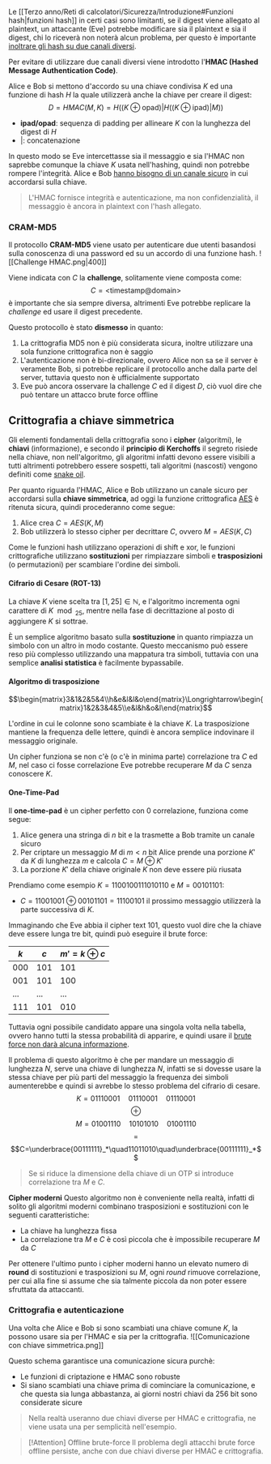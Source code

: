 Le  [[Terzo anno/Reti di calcolatori/Sicurezza/Introduzione#Funzioni hash|funzioni hash]] in certi casi sono limitanti, se il digest viene allegato al plaintext, un attaccante (Eve) potrebbe modificare sia il plaintext e sia il digest, chi lo riceverà non noterà alcun problema, per questo è importante <u>inoltrare gli hash su due canali diversi</u>.

Per evitare di utilizzare due canali diversi viene introdotto l'**HMAC (Hashed Message Authentication Code)**.

Alice e Bob si mettono d'accordo su una chiave condivisa $K$ ed una funzione di hash $H$ la quale utilizzerà anche la chiave per creare il digest:
$$D=HMAC(M,K)=H((K\oplus \text{opad})|H((K\oplus \text{ipad})|M))$$
- **ipad/opad**: sequenza di padding per allineare $K$ con la lunghezza del digest di $H$
- $|$: concatenazione

In questo modo se Eve intercettasse sia il messaggio e sia l'HMAC non saprebbe comunque la chiave $K$ usata nell'hashing, quindi non potrebbe rompere l'integrità.
Alice e Bob <u>hanno bisogno di un canale sicuro</u> in cui accordarsi sulla chiave.
>L'HMAC fornisce integrità e autenticazione, ma non confidenzialità, il messaggio è ancora in plaintext con l'hash allegato.

### CRAM-MD5
Il protocollo **CRAM-MD5** viene usato per autenticare due utenti basandosi sulla conoscenza di una password ed su un accordo di una funzione hash.
![[Challenge HMAC.png|400]]

Viene indicata con $C$ la **challenge**, solitamente viene composta come: $$C=\text{<timestamp@domain>}$$
è importante che sia sempre diversa, altrimenti Eve potrebbe replicare la _challenge_ ed usare il digest precedente.

Questo protocollo è stato **dismesso** in quanto:
1. La crittografia MD5 non è più considerata sicura, inoltre utilizzare una sola funzione crittografica non è saggio
2. L'autenticazione non è bi-direzionale, ovvero Alice non sa se il server è veramente Bob, si potrebbe replicare il protocollo anche dalla parte del server, tuttavia questo non è ufficialmente supportato
3. Eve può ancora osservare la challenge $C$ ed il digest $D$, ciò vuol dire che può tentare un attacco brute force offline

## Crittografia a chiave simmetrica
Gli elementi fondamentali della crittografia sono i **cipher** (algoritmi), le **chiavi** (informazione), e secondo il **principio di Kerchoffs** il segreto risiede nella chiave, non nell'algoritmo, gli algoritmi infatti devono essere visibili a tutti altrimenti potrebbero essere sospetti, tali algoritmi (nascosti) vengono definiti come [snake oil](https://en.wikipedia.org/wiki/Snake_oil).

Per quanto riguarda l'HMAC, Alice e Bob utilizzano un canale sicuro per accordarsi sulla **chiave simmetrica**, ad oggi la funzione crittografica [AES](https://it.wikipedia.org/wiki/Advanced_Encryption_Standard) è ritenuta sicura, quindi procederanno come segue:
1. Alice crea $C=AES(K, M)$
2. Bob utilizzerà lo stesso cipher per decrittare $C$, ovvero $M=AES(K ,C)$

Come le funzioni hash utilizzano operazioni di shift e xor, le funzioni crittografiche utilizzano **sostituzioni** per rimpiazzare simboli e **trasposizioni** (o permutazioni) per scambiare l'ordine dei simboli.

#### Cifrario di Cesare (ROT-13)
La chiave $K$ viene scelta tra $[1,25]\in\mathbb{N}$, e l'algoritmo incrementa ogni carattere di $K \mod_{25}$, mentre nella fase di decrittazione al posto di aggiungere $K$ si sottrae.

È un semplice algoritmo basato sulla **sostituzione** in quanto rimpiazza un simbolo con un altro in modo costante.
Questo meccanismo può essere reso più complesso utilizzando una mappatura tra simboli, tuttavia con una semplice **analisi statistica** è facilmente bypassabile.

#### Algoritmo di trasposizione
$$\begin{matrix}3&1&2&5&4\\h&e&l&l&o\end{matrix}\Longrightarrow\begin{matrix}1&2&3&4&5\\e&l&h&o&l\end{matrix}$$

L'ordine in cui le colonne sono scambiate è la chiave $K$.
La trasposizione mantiene la frequenza delle lettere, quindi è ancora semplice indovinare il messaggio originale.

Un cipher funziona se non c'è (o c'è in minima parte) correlazione tra $C$ ed $M$, nel caso ci fosse correlazione Eve potrebbe recuperare $M$ da $C$ senza conoscere $K$.

#### One-Time-Pad
Il **one-time-pad** è un cipher perfetto con $0$ correlazione, funziona come segue:
1. Alice genera una stringa di $n$ bit e la trasmette a Bob tramite un canale sicuro
2. Per criptare un messaggio $M$ di $m<n$ bit Alice prende una porzione $K'$ da $K$ di lunghezza $m$ e calcola $C=M\oplus K'$
3. La porzione $K'$ della chiave originale $K$ non deve essere più riusata

Prendiamo come esempio $K=1100100111010110$ e $M=00101101$:
- $C=11001001\oplus 00101101=11100101$
il prossimo messaggio utilizzerà la parte successiva di $K$.

Immaginando che Eve abbia il cipher text $101$, questo vuol dire che la chiave deve essere lunga tre bit, quindi può eseguire il brute force:

| $k$ | $c$ | $m'=k\oplus c$ |
| --- | --- | -------------- |
| 000 | 101 | 101            |
| 001 | 101 | 100            |
| ... | ... | ...            |
| 111 | 101 | 010            |

Tuttavia ogni possibile candidato appare una singola volta nella tabella, ovvero hanno tutti la stessa probabilità di apparire, e quindi usare il <u>brute force non darà alcuna informazione</u>.

Il problema di questo algoritmo è che per mandare un messaggio di lunghezza $N$, serve una chiave di lunghezza $N$, infatti se si dovesse usare la stessa chiave per più parti del messaggio la frequenza dei simboli aumenterebbe e quindi si avrebbe lo stesso problema del cifrario di cesare.
$$K=01110001\quad01110001\quad01110001$$
$$\oplus$$
$$M=01001110\quad10101010\quad01001110$$
$$=$$
$$C=\underbrace{00111111}_*\quad11011010\quad\underbrace{00111111}_*$$

>Se si riduce la dimensione della chiave di un OTP si introduce correlazione tra $M$ e $C$.

**Cipher moderni**
Questo algoritmo non è conveniente nella realtà, infatti di solito gli algoritmi moderni combinano trasposizioni e sostituzioni con le seguenti caratteristiche:
- La chiave ha lunghezza fissa
- La correlazione tra $M$ e $C$ è così piccola che è impossibile recuperare $M$ da $C$

Per ottenere l'ultimo punto i cipher moderni hanno un elevato numero di **round** di sostituzioni e trasposizioni su $M$, ogni _round_ rimuove correlazione, per cui alla fine si assume che sia talmente piccola da non poter essere sfruttata da attaccanti.

### Crittografia e autenticazione
Una volta che Alice e Bob si sono scambiati una chiave comune $K$, la possono usare sia per l'HMAC e sia per la crittografia.
![[Comunicazione con chiave simmetrica.png]]

Questo schema garantisce una comunicazione sicura purchè:
- Le funzioni di criptazione e HMAC sono robuste
- Si siano scambiati una chiave prima di cominciare la comunicazione, e che questa sia lunga abbastanza, ai giorni nostri chiavi da $256$ bit sono considerate sicure

>Nella realtà useranno due chiavi diverse per HMAC e crittografia, ne viene usata una per semplicità nell'esempio.

>[!Attention] Offline brute-force
>Il problema degli attacchi brute force offline persiste, anche con due chiavi diverse per HMAC e crittografia.


